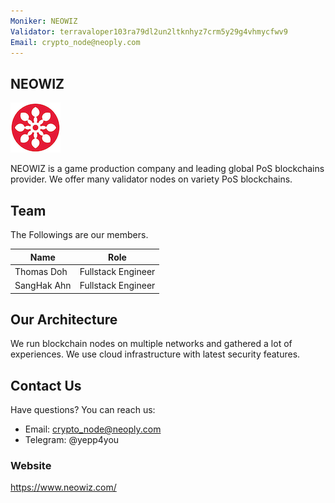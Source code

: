```yaml
---
Moniker: NEOWIZ
Validator: terravaloper103ra79dl2un2ltknhyz7crm5y29g4vhmycfwv9
Email: crypto_node@neoply.com
---
```


## NEOWIZ
![NEOWIZ](./logo.png)

NEOWIZ is a game production company and leading global PoS blockchains provider.
We offer many validator nodes on variety PoS blockchains.

## Team

The Followings are our members.

| Name            | Role               |
| --------------- | ------------------ |
| Thomas Doh      | Fullstack Engineer |
| SangHak Ahn     | Fullstack Engineer |

## Our Architecture
We run blockchain nodes on multiple networks and gathered a lot of experiences.
We use cloud infrastructure with latest security features.

## Contact Us

Have questions? You can reach us:

- Email: crypto_node@neoply.com
- Telegram: @yepp4you

### Website

https://www.neowiz.com/
